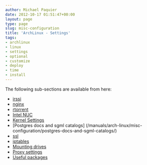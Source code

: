 ```yaml
---
author: Michael Paquier
date: 2012-10-17 01:51:47+00:00
layout: page
type: page
slug: misc-configuration
title: 'ArchLinux - Settings'
tags:
- archlinux
- linux
- settings
- optional
- customize
- deploy
- time
- install
---
```

The following sub-sections are available from here:

  * [irssi](/manuals/arch-linux/misc-configuration/irssi/)
  * [nginx](/manuals/arch-linux/misc-configuration/nginx/)
  * [rtorrent](/manuals/arch-linux/misc-configuration/rtorrent/)
  * [Intel NUC](/manuals/arch-linux/misc-configuration/intel-nuc/)
  * [Kernel Settings](/manuals/arch-linux/misc-configuration/kernel-settings/)
  * [Postgres docs and sgml catalogs]
(/manuals/arch-linux/misc-configuration/postgres-docs-and-sgml-catalogs/)
  * [ssl](/manuals/arch-linux/misc-configuration/ssl/)
  * [iptables](/manuals/arch-linux/misc-configuration/iptables/)
  * [Mounting drives](/manuals/arch-linux/misc-configuration/mount-drives/)
  * [Proxy settings](/manuals/arch-linux/misc-configuration/proxy-settings/)
  * [Useful packages](/manuals/arch-linux/misc-configuration/useful-packages/)
